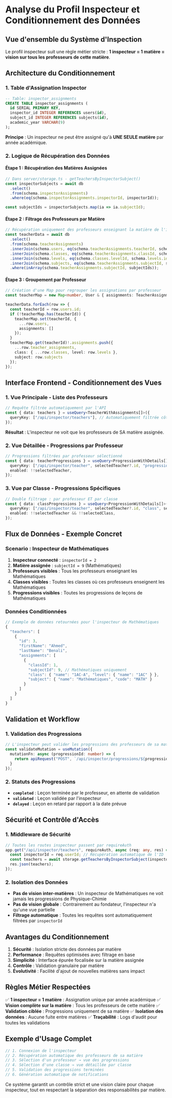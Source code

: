 # Analyse du Profil Inspecteur et Conditionnement des Données

## Vue d'ensemble du Système d'Inspection

Le profil inspecteur suit une règle métier stricte : **1 inspecteur = 1 matière = vision sur tous les professeurs de cette matière**.

## Architecture du Conditionnement

### 1. Table d'Assignation Inspector
```sql
-- Table: inspector_assignments
CREATE TABLE inspector_assignments (
  id SERIAL PRIMARY KEY,
  inspector_id INTEGER REFERENCES users(id),
  subject_id INTEGER REFERENCES subjects(id),
  academic_year VARCHAR(9)
);
```

**Principe** : Un inspecteur ne peut être assigné qu'à **UNE SEULE matière** par année académique.

### 2. Logique de Récupération des Données

#### Étape 1 : Récupération des Matières Assignées
```typescript
// Dans server/storage.ts - getTeachersByInspectorSubject()
const inspectorSubjects = await db
  .select()
  .from(schema.inspectorAssignments)
  .where(eq(schema.inspectorAssignments.inspectorId, inspectorId));

const subjectIds = inspectorSubjects.map(ia => ia.subjectId);
```

#### Étape 2 : Filtrage des Professeurs par Matière
```typescript
// Récupération uniquement des professeurs enseignant la matière de l'inspecteur
const teacherData = await db
  .select()
  .from(schema.teacherAssignments)
  .innerJoin(schema.users, eq(schema.teacherAssignments.teacherId, schema.users.id))
  .innerJoin(schema.classes, eq(schema.teacherAssignments.classId, schema.classes.id))
  .innerJoin(schema.levels, eq(schema.classes.levelId, schema.levels.id))
  .innerJoin(schema.subjects, eq(schema.teacherAssignments.subjectId, schema.subjects.id))
  .where(inArray(schema.teacherAssignments.subjectId, subjectIds));
```

#### Étape 3 : Groupement par Professeur
```typescript
// Création d'une Map pour regrouper les assignations par professeur
const teacherMap = new Map<number, User & { assignments: TeacherAssignment[] }>();

teacherData.forEach(row => {
  const teacherId = row.users.id;
  if (!teacherMap.has(teacherId)) {
    teacherMap.set(teacherId, {
      ...row.users,
      assignments: []
    });
  }
  teacherMap.get(teacherId)!.assignments.push({
    ...row.teacher_assignments,
    class: { ...row.classes, level: row.levels },
    subject: row.subjects
  });
});
```

## Interface Frontend - Conditionnement des Vues

### 1. Vue Principale - Liste des Professeurs
```typescript
// Requête filtrée automatiquement par l'API
const { data: teachers } = useQuery<TeacherWithAssignments[]>({
  queryKey: ["/api/inspector/teachers"], // Automatiquement filtrée côté serveur
});
```

**Résultat** : L'inspecteur ne voit que les professeurs de SA matière assignée.

### 2. Vue Détaillée - Progressions par Professeur
```typescript
// Progressions filtrées par professeur sélectionné
const { data: teacherProgressions } = useQuery<ProgressionWithDetails[]>({
  queryKey: ["/api/inspector/teacher", selectedTeacher?.id, "progressions"],
  enabled: !!selectedTeacher,
});
```

### 3. Vue par Classe - Progressions Spécifiques
```typescript
// Double filtrage : par professeur ET par classe
const { data: classProgressions } = useQuery<ProgressionWithDetails[]>({
  queryKey: ["/api/inspector/teacher", selectedTeacher?.id, "class", selectedClass, "progressions"],
  enabled: !!selectedTeacher && !!selectedClass,
});
```

## Flux de Données - Exemple Concret

### Scenario : Inspecteur de Mathématiques

1. **Inspecteur connecté** : `inspectorId = 2`
2. **Matière assignée** : `subjectId = 9` (Mathématiques)
3. **Professeurs visibles** : Tous les professeurs enseignant les Mathématiques
4. **Classes visibles** : Toutes les classes où ces professeurs enseignent les Mathématiques
5. **Progressions visibles** : Toutes les progressions de leçons de Mathématiques

### Données Conditionnées

```typescript
// Exemple de données retournées pour l'inspecteur de Mathématiques
{
  "teachers": [
    {
      "id": 3,
      "firstName": "Ahmed",
      "lastName": "Benali",
      "assignments": [
        {
          "classId": 1,
          "subjectId": 9, // Mathématiques uniquement
          "class": { "name": "1AC-A", "level": { "name": "1AC" } },
          "subject": { "name": "Mathématiques", "code": "MATH" }
        }
      ]
    }
  ]
}
```

## Validation et Workflow

### 1. Validation des Progressions
```typescript
// L'inspecteur peut valider les progressions des professeurs de sa matière
const validateMutation = useMutation({
  mutationFn: async (progressionId: number) => {
    return apiRequest("POST", `/api/inspector/progressions/${progressionId}/validate`);
  }
});
```

### 2. Statuts des Progressions
- **`completed`** : Leçon terminée par le professeur, en attente de validation
- **`validated`** : Leçon validée par l'inspecteur
- **`delayed`** : Leçon en retard par rapport à la date prévue

## Sécurité et Contrôle d'Accès

### 1. Middleware de Sécurité
```typescript
// Toutes les routes inspecteur passent par requireAuth
app.get("/api/inspector/teachers", requireAuth, async (req: any, res) => {
  const inspectorId = req.userId; // Récupération automatique de l'ID
  const teachers = await storage.getTeachersByInspectorSubject(inspectorId);
  res.json(teachers);
});
```

### 2. Isolation des Données
- **Pas de vision inter-matières** : Un inspecteur de Mathématiques ne voit jamais les progressions de Physique-Chimie
- **Pas de vision globale** : Contrairement au fondateur, l'inspecteur n'a qu'une vue partielle
- **Filtrage automatique** : Toutes les requêtes sont automatiquement filtrées par `inspectorId`

## Avantages du Conditionnement

1. **Sécurité** : Isolation stricte des données par matière
2. **Performance** : Requêtes optimisées avec filtrage en base
3. **Simplicité** : Interface épurée focalisée sur la matière assignée
4. **Contrôle** : Validation granulaire par matière
5. **Évolutivité** : Facilité d'ajout de nouvelles matières sans impact

## Règles Métier Respectées

✅ **1 inspecteur = 1 matière** : Assignation unique par année académique
✅ **Vision complète sur la matière** : Tous les professeurs de cette matière
✅ **Validation ciblée** : Progressions uniquement de sa matière
✅ **Isolation des données** : Aucune fuite entre matières
✅ **Traçabilité** : Logs d'audit pour toutes les validations

## Exemple d'Usage Complet

```typescript
// 1. Connexion de l'inspecteur
// 2. Récupération automatique des professeurs de sa matière
// 3. Sélection d'un professeur → vue des progressions
// 4. Sélection d'une classe → vue détaillée par classe
// 5. Validation des progressions terminées
// 6. Génération automatique de notifications
```

Ce système garantit un contrôle strict et une vision claire pour chaque inspecteur, tout en respectant la séparation des responsabilités par matière.